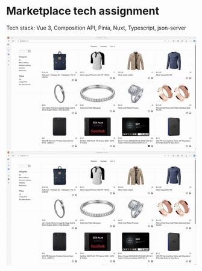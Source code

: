 # Marketplace tech assignment

Tech stack: Vue 3, Composition API, Pinia, Nuxt, Typescript, json-server

![](https://github.com/meaculpv/marketplace-tech/blob/main/gif1.gif)
![](https://github.com/meaculpv/marketplace-tech/blob/main/gif2.gif)

